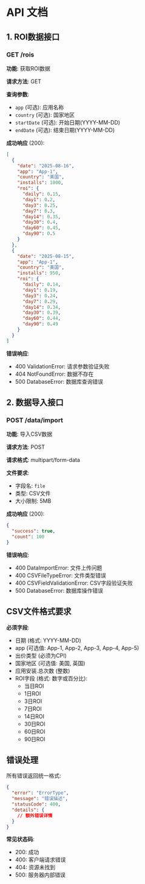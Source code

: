 # API 文档

## 1. ROI数据接口

### GET /rois

**功能**: 获取ROI数据

**请求方法**: GET

**查询参数**:
- `app` (可选): 应用名称
- `country` (可选): 国家地区
- `startDate` (可选): 开始日期(YYYY-MM-DD)
- `endDate` (可选): 结束日期(YYYY-MM-DD)

**成功响应** (200):
```json
[
  {
    "date": "2025-08-16",
    "app": "App-1",
    "country": "美国",
    "installs": 1000,
    "roi": {
      "daily": 0.15,
      "day1": 0.2,
      "day3": 0.25,
      "day7": 0.3,
      "day14": 0.35,
      "day30": 0.4,
      "day60": 0.45,
      "day90": 0.5
    }
  },
  {
    "date": "2025-08-15",
    "app": "App-1",
    "country": "美国",
    "installs": 950,
    "roi": {
      "daily": 0.14,
      "day1": 0.19,
      "day3": 0.24,
      "day7": 0.29,
      "day14": 0.34,
      "day30": 0.39,
      "day60": 0.44,
      "day90": 0.49
    }
  }
]
```

**错误响应**:
- 400 ValidationError: 请求参数验证失败
- 404 NotFoundError: 数据不存在
- 500 DatabaseError: 数据库查询错误

## 2. 数据导入接口

### POST /data/import

**功能**: 导入CSV数据

**请求方法**: POST

**请求格式**: multipart/form-data

**文件要求**:
- 字段名: `file`
- 类型: CSV文件
- 大小限制: 5MB

**成功响应** (200):
```json
{
  "success": true,
  "count": 100
}
```

**错误响应**:
- 400 DataImportError: 文件上传问题
- 400 CSVFileTypeError: 文件类型错误
- 400 CSVFieldValidationError: CSV字段验证失败
- 500 DatabaseError: 数据库操作错误

## CSV文件格式要求

**必须字段**:
- 日期 (格式: YYYY-MM-DD)
- app (可选值: App-1, App-2, App-3, App-4, App-5)
- 出价类型 (必须为CPI)
- 国家地区 (可选值: 美国, 英国)
- 应用安装.总次数 (整数)
- ROI字段 (格式: 数字或百分比):
  - 当日ROI
  - 1日ROI
  - 3日ROI
  - 7日ROI
  - 14日ROI
  - 30日ROI
  - 60日ROI
  - 90日ROI

## 错误处理

所有错误返回统一格式:
```json
{
  "error": "ErrorType",
  "message": "错误描述",
  "statusCode": 400,
  "details": {
    // 额外错误详情
  }
}
```

**常见状态码**:
- 200: 成功
- 400: 客户端请求错误
- 404: 资源未找到
- 500: 服务器内部错误
